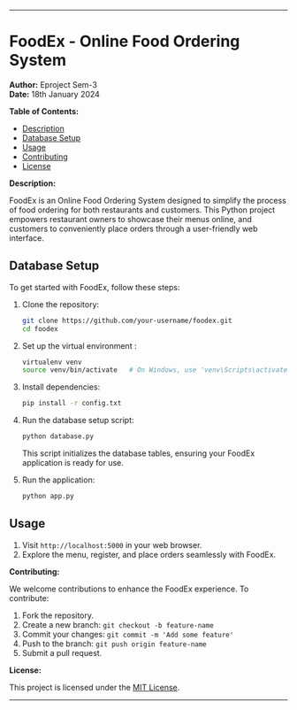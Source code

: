 
---

# FoodEx - Online Food Ordering System

**Author:** Eproject Sem-3  
**Date:** 18th January 2024

**Table of Contents:**
- [Description](#description)
- [Database Setup](#database-setup)
- [Usage](#usage)
- [Contributing](#contributing)
- [License](#license)

**Description:**

FoodEx is an Online Food Ordering System designed to simplify the process of food ordering for both restaurants and customers. This Python project empowers restaurant owners to showcase their menus online, and customers to conveniently place orders through a user-friendly web interface.

## Database Setup

To get started with FoodEx, follow these steps:

1. Clone the repository:

   ```bash
   git clone https://github.com/your-username/foodex.git
   cd foodex
   ```

2. Set up the virtual environment :

   ```bash
   virtualenv venv
   source venv/bin/activate   # On Windows, use 'venv\Scripts\activate'
   ```

3. Install dependencies:

   ```bash
   pip install -r config.txt
   ```

4. Run the database setup script:

   ```bash
   python database.py
   ```

   This script initializes the database tables, ensuring your FoodEx application is ready for use.

5. Run the application:

   ```bash
   python app.py
   ```

## Usage

1. Visit `http://localhost:5000` in your web browser.
2. Explore the menu, register, and place orders seamlessly with FoodEx.

**Contributing:**

We welcome contributions to enhance the FoodEx experience. To contribute:

1. Fork the repository.
2. Create a new branch: `git checkout -b feature-name`
3. Commit your changes: `git commit -m 'Add some feature'`
4. Push to the branch: `git push origin feature-name`
5. Submit a pull request.

**License:**

This project is licensed under the [MIT License](LICENSE).

---
